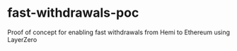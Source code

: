 # fast-withdrawals-poc
Proof of concept for enabling fast withdrawals from Hemi to Ethereum using LayerZero
